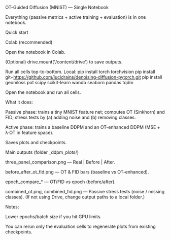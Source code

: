 OT-Guided Diffusion (MNIST) — Single Notebook

Everything (passive metrics + active training + evaluation) is in one notebook.

Quick start

Colab (recommended)

Open the notebook in Colab.

(Optional) drive.mount('/content/drive') to save outputs.

Run all cells top-to-bottom.
Local:
pip install torch torchvision
pip install git+https://github.com/lucidrains/denoising-diffusion-pytorch.git
pip install geomloss pot scipy scikit-learn wandb seaborn pandas tqdm

Open the notebook and run all cells.

What it does:

Passive phase: trains a tiny MNIST feature net; computes OT (Sinkhorn) and FID; stress tests by (a) adding noise and (b) removing classes.

Active phase: trains a baseline DDPM and an OT-enhanced DDPM (MSE + λ·OT in feature space).

Saves plots and checkpoints.

Main outputs (folder _ddpm_plots/)

three_panel_comparison.png — Real | Before | After.

before_after_ot_fid.png — OT & FID bars (baseline vs OT-enhanced).

epoch_compare_* — OT/FID vs epoch (before/after).

combined_ot.png, combined_fid.png — Passive stress tests (noise / missing classes).
(If not using Drive, change output paths to a local folder.)

Notes:

Lower epochs/batch size if you hit GPU limits.

You can rerun only the evaluation cells to regenerate plots from existing checkpoints.
